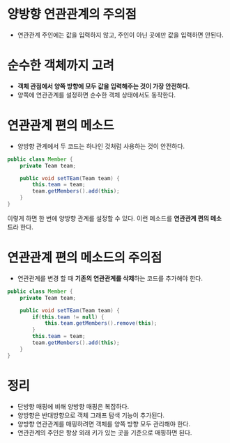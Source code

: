 # 양방향 연관관계의 주의점

- 연관관계 주인에는 값을 입력하지 않고, 주인이 아닌 곳에만 값을 입력하면 안된다.

# 순수한 객체까지 고려

- **객체 관점에서 양쪽 방향에 모두 값을 입력해주는 것이 가장 안전하다.**
- 양쪽에 연관관계를 설정하면 순수한 객체 상태에서도 동작한다.

# 연관관계 편의 메소드

- 양방향 관계에서 두 코드는 하나인 것처럼 사용하는 것이 안전하다.

```java
public class Member {
	private Team team;

	public void setTEam(Team team) {
		this.team = team;
		team.getMembers().add(this);
	}
}
```

이렇게 하면 한 번에 양방향 관계를 설정할 수 있다. 이런 메소드를 **연관관계 편의 메소드**라 한다.

# 연관관계 편의 메소드의 주의점

- 연관관계를 변경 할 때 **기존의 연관관계를 삭제**하는 코드를 추가해야 한다.

```java
public class Member {
	private Team team;

	public void setTEam(Team team) {
		if(this.team != null) {
			this.team.getMembers().remove(this);
		}
		this.team = team;
		team.getMembers().add(this);
	}
}
```

# 정리

- 단방향 매핑에 비해 양방향 매핑은 복잡하다.
- 양방향은 반대방향으로 객체 그래프 탐색 기능이 추가된다.
- 양방향 연관관계를 매핑하려면 객체를 양쪽 방향 모두 관리해야 한다.
- 연관관계의 주인은 항상 외래 키가 있는 곳을 기준으로 매핑하면 된다.